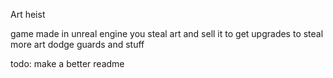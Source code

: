 Art heist

game made in unreal engine
you steal art and sell it to get upgrades to steal more art
dodge guards and stuff

todo: make a better readme
